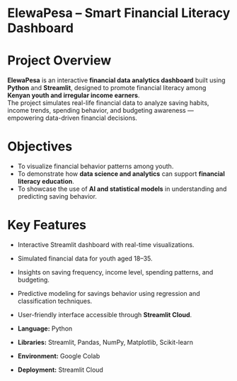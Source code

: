 # ElewaPesa – Smart Financial Literacy Dashboard
# Project Overview
**ElewaPesa** is an interactive **financial data analytics dashboard** built using **Python** and **Streamlit**, designed to promote financial literacy among **Kenyan youth and irregular income earners**.  
The project simulates real-life financial data to analyze saving habits, income trends, spending behavior, and budgeting awareness — empowering data-driven financial decisions.
# Objectives
- To visualize financial behavior patterns among youth.  
- To demonstrate how **data science and analytics** can support **financial literacy education**.  
- To showcase the use of **AI and statistical models** in understanding and predicting saving behavior.  
# Key Features
- Interactive Streamlit dashboard with real-time visualizations.  
- Simulated financial data for youth aged 18–35.  
- Insights on saving frequency, income level, spending patterns, and budgeting.  
- Predictive modeling for savings behavior using regression and classification techniques.  
- User-friendly interface accessible through **Streamlit Cloud**.  

- **Language:** Python  
- **Libraries:** Streamlit, Pandas, NumPy, Matplotlib, Scikit-learn  
- **Environment:** Google Colab  
- **Deployment:** Streamlit Cloud  
